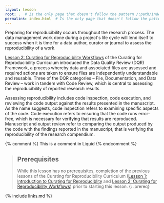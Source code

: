 ```yaml
---
layout: lesson
root: .  # Is the only page that doesn't follow the pattern /:path/index.html
permalink: index.html  # Is the only page that doesn't follow the pattern /:path/index.html
---
```

Preparing for reproducibility occurs throughout the research process. The data management work done during a project's life cycle will lend itself to success when it is time for a data author, curator or journal to assess the reproducibility of a work. 

[Lesson 2: Curating for Reproducibility Workflows]() of the Curating for Reproducibility Curriculum introduced the Data Quality Review (DQR) Framework, a process whereby data and associated files are assessed and required actions are taken to ensure files are independently understandable and reusable. Three of the DQR categories – File, Documentation, and Data Review – work in tandem with Code Review, which is central to assessing the reproducibility of reported research results. 

Assessing reproducibility includes code inspection, code execution, and reviewing the code output against the results presented in the manuscript. As the name suggests, code inspection refers to examining specific aspects of the code. Code execution refers to ensuring that the code runs error-free, which is necessary for verifying that results are reproduced. Manuscript and output review refer to comparing the output produced by the code with the findings reported in the manuscript, that is verifying the reproducibility of the research compendium. 

<!-- this is an html comment -->

{% comment %} This is a comment in Liquid {% endcomment %}

> ## Prerequisites
>
> While this lesson has no prerequisites, completion of the previous lessons of the Curating for Reproducibility Curriculum ([Lesson 1: Introduction to Curating for Reproduciblity]() and [Lesson 2: Curating for Reproducibility Workflows]()) prior to starting this lesson.
{: .prereq}

{% include links.md %}
